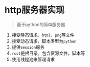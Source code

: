 # http服务器实现
> 基于python的简单服务器

1. 接受静态请求，`html`，`png`等文件
2. 接受动态请求，脚本类型为`python`
3. 提供`Session`服务
4. `root`是根目录，包含资源文件，脚本等
5. 使用线程池来管理请求
